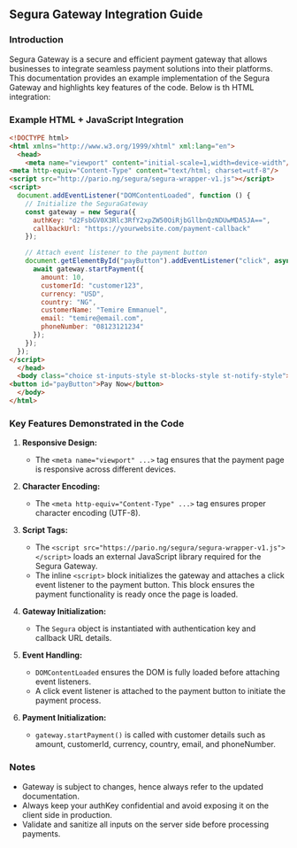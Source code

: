 ## Segura Gateway Integration Guide

### Introduction
Segura Gateway is a secure and efficient payment gateway that allows businesses to integrate seamless payment solutions into their platforms. This documentation provides an example implementation of the Segura Gateway and highlights key features of the code. Below is th HTML integration:

### Example HTML + JavaScript Integration
```html
<!DOCTYPE html>
<html xmlns="http://www.w3.org/1999/xhtml" xml:lang="en">
  <head>
    <meta name="viewport" content="initial-scale=1,width=device-width"/>
<meta http-equiv="Content-Type" content="text/html; charset=utf-8"/>
<script src="http://pario.ng/segura/segura-wrapper-v1.js"></script>
<script>
  document.addEventListener("DOMContentLoaded", function () {
    // Initialize the SeguraGateway
    const gateway = new Segura({
      authKey: "d2FsbGV0X3Rlc3RfY2xpZW50OiRjbGllbnQzNDUwMDA5JA==",
      callbackUrl: "https://yourwebsite.com/payment-callback"
    });

    // Attach event listener to the payment button
    document.getElementById("payButton").addEventListener("click", async function () {
      await gateway.startPayment({
        amount: 10,
        customerId: "customer123",
        currency: "USD",
		country: "NG", 
		customerName: "Temire Emmanuel", 
		email: "temire@email.com", 
		phoneNumber: "08123121234"
      });
    });
  });
</script>
  </head>
  <body class="choice st-inputs-style st-blocks-style st-notify-style">
<button id="payButton">Pay Now</button>
  </body>
</html>
```


### Key Features Demonstrated in the Code
1. **Responsive Design:**
   - The `<meta name="viewport" ...>` tag ensures that the payment page is responsive across different devices.

2. **Character Encoding:**
   - The `<meta http-equiv="Content-Type" ...>` tag ensures proper character encoding (UTF-8).

3. **Script Tags:**
   - The `<script src="https://pario.ng/segura/segura-wrapper-v1.js"></script>` loads an external JavaScript library required for the Segura Gateway. 
   - The inline `<script>` block initializes the gateway and attaches a click event listener to the payment button. This block ensures the payment functionality is ready once the page is loaded.

4. **Gateway Initialization:**
   - The `Segura` object is instantiated with authentication key and callback URL details.

5. **Event Handling:**
   - `DOMContentLoaded` ensures the DOM is fully loaded before attaching event listeners.
   - A click event listener is attached to the payment button to initiate the payment process.

6. **Payment Initialization:**
   - `gateway.startPayment()` is called with customer details such as amount, customerId, currency, country, email, and phoneNumber.

### Notes
- Gateway is subject to changes, hence always refer to the updated documentation. 
- Always keep your authKey confidential and avoid exposing it on the client side in production.
- Validate and sanitize all inputs on the server side before processing payments.




